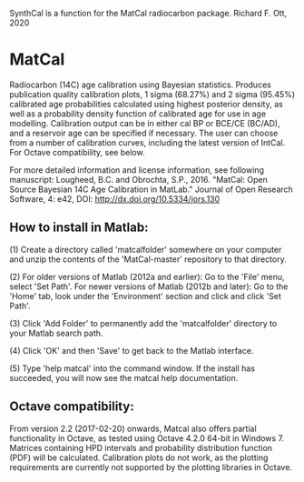 SynthCal is a function for the MatCal radiocarbon package.
Richard F. Ott, 2020

# MatCal

Radiocarbon (14C) age calibration using Bayesian statistics. Produces publication quality calibration plots, 1 sigma (68.27%) and 2 sigma (95.45%) calibrated age probabilities calculated using highest posterior density, as well as a probability density function of calibrated age for use in age modelling. Calibration output can be in either cal BP or BCE/CE (BC/AD), and a reservoir age can be specified if necessary. The user can choose from a number of calibration curves, including the latest version of IntCal. For Octave compatibility, see below.

For more detailed information and license information, see following manuscript:
Lougheed, B.C. and Obrochta, S.P., 2016. "MatCal: Open Source Bayesian 14C Age Calibration in MatLab." Journal of Open Research Software, 4: e42, DOI: http://dx.doi.org/10.5334/jors.130

How to install in Matlab:
-------------------------
(1) Create a directory called 'matcalfolder' somewhere on your computer and unzip the contents of the 'MatCal-master' repository to that directory. 

(2) For older versions of Matlab (2012a and earlier): Go to the 'File' menu, select 'Set Path'. For newer versions of Matlab (2012b and later): Go to the 'Home' tab, look under the 'Environment' section and click and click 'Set Path'.  
    
(3) Click 'Add Folder' to permanently add the 'matcalfolder' directory to your Matlab search path.

(4) Click 'OK' and then 'Save' to get back to the Matlab interface.

(5) Type 'help matcal' into the command window. If the install has succeeded, you will now see the matcal help documentation.

Octave compatibility:
---------------------
From version 2.2 (2017-02-20) onwards, Matcal also offers partial functionality in Octave, as tested using Octave 4.2.0 64-bit in Windows 7. Matrices containing HPD intervals and probability distribution function (PDF) will be calculated. Calibration plots do not work, as the plotting requirements are currently not supported by the plotting libraries in Octave.
